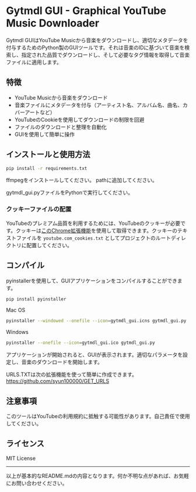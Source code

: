 # Gytmdl GUI -  Graphical YouTube Music Downloader

Gytmdl GUIはYouTube Musicから音楽をダウンロードし、適切なメタデータを付与するためのPython製のGUIツールです。それは音楽のIDに基づいて音楽を検索し、指定された品質でダウンロードし、そして必要なタグ情報を取得して音楽ファイルに適用します。

## 特徴

- YouTube Musicから音楽をダウンロード
- 音楽ファイルにメタデータを付与（アーティスト名、アルバム名、曲名、カバーアートなど）
- YouTubeのCookieを使用してダウンロードの制限を回避
- ファイルのダウンロードと整理を自動化
- GUIを使用して簡単に操作

## インストールと使用方法
```bash
pip install -r requirements.txt
```

ffmpegをインストールしてください。  pathに追加してください。

gytmdl_gui.pyファイルをPythonで実行してください。


### クッキーファイルの配置

YouTubeのプレミアム品質を利用するためには、YouTubeのクッキーが必要です。クッキーは[このChrome拡張機能](https://chrome.google.com/webstore/detail/open-cookiestxt/gdocmgbfkjnnpapoeobnolbbkoibbcif)を使用して取得できます。クッキーのテキストファイルを `youtube.com_cookies.txt` としてプロジェクトのルートディレクトリに配置してください。

## コンパイル
pyinstallerを使用して、GUIアプリケーションをコンパイルすることができます。
```bash
pip install pyinstaller
```

Mac OS
```bash
pyinstaller --windowed --onefile --icon=gytmdl_gui.icns gytmdl_gui.py
```

Windows
```bash
pyinstaller --onefile --icon=gytmdl_gui.ico gytmdl_gui.py
```

アプリケーションが開始されると、GUIが表示されます。適切なパラメータを設定し、音楽のダウンロードを開始します。

URLS.TXTは次の拡張機能を使って簡単に作成できます。
https://github.com/syun100000/GET_URLS
## 注意事項

このツールはYouTubeの利用規約に抵触する可能性があります。自己責任で使用してください。

## ライセンス

MIT License

---

以上が基本的なREADME.mdの内容となります。何か不明な点があれば、お気軽にお問い合わせください。



